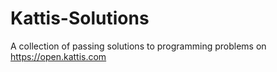 # Kattis-Solutions
A collection of passing solutions to programming problems on https://open.kattis.com

